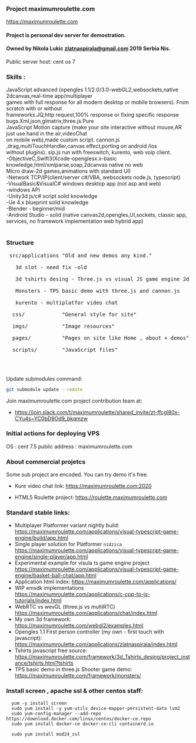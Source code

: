 
### Project maximumroulette.com ###

 https://maximumroulette.com

 #### Project is personal dev server for demostration.
 #### Owned by Nikola Lukic zlatnaspirala@gmail.com 2019 Serbia Nis.
 
 Public server host: cent os 7

 ### Skills : ###
 
JavaScript advanced (opengles 1.1/2.0/3.0-webGL2,websockets,native 2dcanvas,real-time app/multiplayer <br/>
games with full response for all modern desktop or mobile browsers). From scratch with or without <br/>
frameworks.JQ,http request,100% response or fixing specific response bugs.Xml,json,glmatrix,three.js.Pure<br/>
JavaScript Motion capture (make your site interactive without mouse,AR just use hand in the air,videoChat<br/>
on mobile web),made custom script. cannon.js ,drag,multiTouchHandler,canvas effect,porting on android /ios<br/>
without plugins). sip.js run with freeswitch, kurento, web voip client.<br/>
-ObjectiveC,Swift3(Xcode-openglesx.x-basic knowledge,html/xmlparse,soap,2dcanvas native no web<br/>
 Micro draw-2d games,animations with standard UI)<br/>
-Network TCP/IP(client/server c#/VBA, websockets node.js, typescript)<br/>
-VisualBasic&VisualC# windows desktop app (not asp and web)<br/>
-windows API<br/>
-Unity3d js/c# script solid knowledge<br/>
-Ue 4.x blueprint solid knowledge<br/>
-Blender - beginner/mid<br/>
-Android Studio - solid (native canvas2d,opengles,UI,sockets, classic app,
 services, no framework implementation web hybrid app)<br/>
<br/>

### Structure ###
<pre>
 src/applications "Old and new demos any kind."<br/>
   3d slot - need fix -old<br/>
   3d tshirts desing - Three.js vs visual JS game engine 2d<br/>
   Monsters - TPS basic demo with three.js and cannon.js<br/>
   kurento - multiplatfor video chat<br/>
  css/            "General style for site"<br/>
  imgs/           "Image resources"<br/>
  pages/          "Pages on site like Home , about + demos"<br/>
  scripts/        "JavaScript files"<br/>
<br/>
</pre>

Update submodules command:
```bash
git submodule update --remote
```

Join maximumroulette.com project contribution team at:
- https://join.slack.com/t/maximumroulette/shared_invite/zt-ffcgl80x-CYu4s~YC0bD9Od9_bkqmzw

### Initial actions for deploying VPS ###

 OS : cent 7.5
 public address : maximumroulette.com

### About commercial projetcs

 Some sub project are encoded. You can try demo it's free.
  
  - Kure video chat link:
  https://maximumroulette.com:2020  
  
  - HTML5 Roulette project:
  https://roulette.maximumroulette.com 
  
### Standard stable links: 

  - Multiplayer Platformer variant nightly build:
  https://maximumroulette.com/applications/visual-typescript-game-engine/build/app.html
  - Single player solution for Platformer `nidzica`
  https://maximumroulette.com/applications/visual-typescript-game-engine/single-player/app.html
  - Experimental example for visula ts game engine project
  https://maximumroulette.com/applications/visual-typescript-game-engine/basket-ball-chat/app.html
  - Application html index:
  https://maximumroulette.com/applications/
  - WIP emsdk implementations
  https://maximumroulette.com/applications/c-cpp-to-js-tutorials/index.html
  - WebRTC vs wevGL (three.js vs multiRTC)
  https://maximumroulette.com/applications/chat/index.html
  - My own 3d framework:
  https://maximumroulette.com/webgl2/examples.html
  - Opengles 1.1 First person controller (my own - first touch with javascript):
  https://maximumroulette.com/applications/zlatnaspirala/index.html
  - Tshirts javascript free source: 
  https://maximumroulette.com/framework/3d_Tshirts_desing/project_instance/tshirts.html?tshirts
  - TPS basic demo in three.js Shooter game demo:
  https://maximumroulette.com/framework/monsters/
  
  
### Install screen , apache ssl & other centos staff:

```console
  yum -y install screen
  sudo yum install -y yum-utils device-mapper-persistent-data lvm2
  sudo yum-config-manager --add-repo https://download.docker.com/linux/centos/docker-ce.repo
  sudo yum install docker-ce docker-ce-cli containerd.io
```

```console
  sudo yum install mod24_ssl
```
